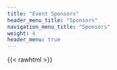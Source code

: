 ```yaml
---
title: "Event Sponsors"
header_menu_title: "Sponsors"
navigation_menu_title: "Sponsors"
weight: 4
header_menu: true
---
```


{{< rawhtml >}}
    <style>
        /* Define the grid container */
        .sponsor-grid-burnout {
            display: grid;
            grid-template-columns: repeat(auto-fill, 
            minmax(100%, 1fr)); /* Responsive grid with a minimum column width of 250px */
            grid-gap: 20px; /* Gap between grid items */
            padding: 20px;
        }

        .sponsor-grid-other {
            display: grid;
            grid-template-columns: repeat(auto-fill, minmax(100px, 320px)); /* Responsive grid with a minimum column width of 100px */
            grid-gap: 20px; /* Gap between grid items */
            padding: 20px;
        }

        /* Define the style for each sponsor item */
        .sponsor-item {
            text-align: center;
            padding: 10px;
            border: 1px solid #ccc;
            background-color: #000000;
        }

        /* Style for sponsor images */
        .sponsor-image {
            max-width: 100%;
            height: auto;
        }
    </style>
    <br>
    <h4>Burnout</h4>
    <!-- Create a grid container for sponsors -->
    <div class="sponsor-grid-burnout">
        <!-- Sponsor 1 -->
        <div class="sponsor-item">
            <img src="sponsor1.jpg" alt="Sponsor 1" class="sponsor-image">
            <p>Sponsor 1 Description</p>
        </div>

        <!-- Sponsor 2 -->
        <div class="sponsor-item">
            <img src="sponsor2.jpg" alt="Sponsor 2" class="sponsor-image">
            <p>Sponsor 2 Description</p>
        </div>
        <!-- Add more sponsors as needed -->
    </div>

    <h4>Checkered Flag</h4>
    <!-- Create a grid container for sponsors -->
    <div class="sponsor-grid-other">
        <!-- Sponsor 1 -->
        <div class="sponsor-item">
            <img src="sponsor1.jpg" alt="Sponsor 1" class="sponsor-image">
            <p>Sponsor 1 Description</p>
        </div>

        <!-- Sponsor 2 -->
        <div class="sponsor-item">
            <img src="sponsor2.jpg" alt="Sponsor 2" class="sponsor-image">
            <p>Sponsor 2 Description</p>
        </div>

        <!-- Add more sponsors as needed -->
    </div>

    <h4>Pit Row</h4>
    <!-- Create a grid container for sponsors -->
    <div class="sponsor-grid-other">
        <!-- Sponsor 1 -->
        <div class="sponsor-item">
            <img src="sponsor1.jpg" alt="Sponsor 1" class="sponsor-image">
            <p>Sponsor 1 Description</p>
        </div>

        <!-- Sponsor 2 -->
        <div class="sponsor-item">
            <img src="sponsor2.jpg" alt="Sponsor 2" class="sponsor-image">
            <p>Sponsor 2 Description</p>
        </div>

         <!-- Sponsor 3 -->
        <div class="sponsor-item">
            <img src="sponsor3.jpg" alt="Sponsor 3" class="sponsor-image">
            <p>Sponsor 3 Description</p>
        </div>

        <!-- Add more sponsors as needed -->
    </div>
{{< /rawhtml >}}